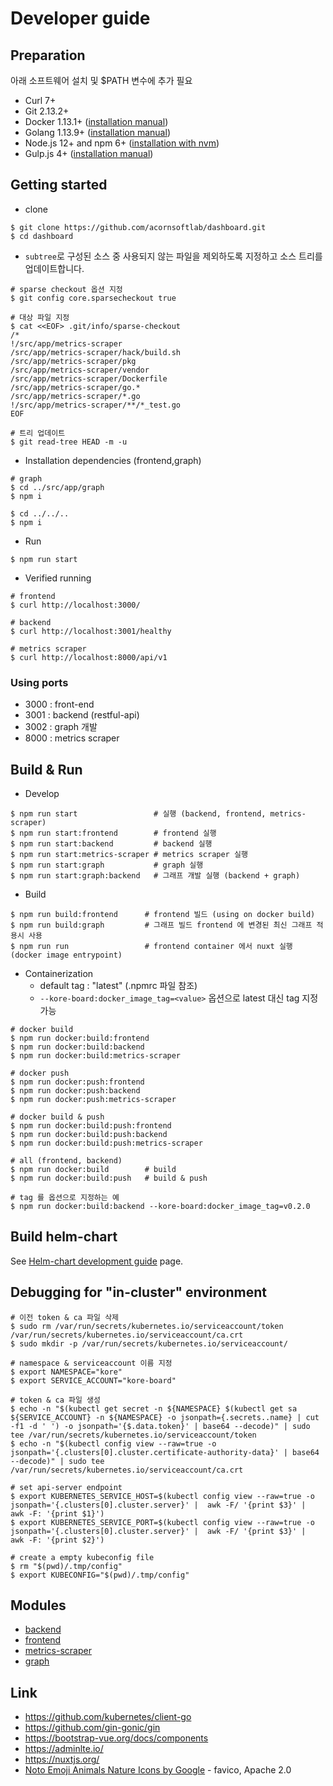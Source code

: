 # Developer guide

## Preparation

아래 소프트웨어 설치 및 $PATH 변수에 추가 필요

* Curl 7+
* Git 2.13.2+
* Docker 1.13.1+ ([installation manual](https://docs.docker.com/engine/installation/linux/docker-ce/ubuntu/))
* Golang 1.13.9+ ([installation manual](https://golang.org/dl/))
* Node.js 12+ and npm 6+ ([installation with nvm](https://github.com/creationix/nvm#usage))
* Gulp.js 4+ ([installation manual](https://github.com/gulpjs/gulp/blob/master/docs/getting-started/1-quick-start.md))

## Getting started

* clone

```
$ git clone https://github.com/acornsoftlab/dashboard.git
$ cd dashboard
```

* `subtree`로 구성된 소스 중 사용되지 않는 파일을 제외하도록 지정하고 소스 트리를 업데이트합니다.

```
# sparse checkout 옵션 지정
$ git config core.sparsecheckout true

# 대상 파일 지정
$ cat <<EOF> .git/info/sparse-checkout
/*
!/src/app/metrics-scraper
/src/app/metrics-scraper/hack/build.sh
/src/app/metrics-scraper/pkg
/src/app/metrics-scraper/vendor
/src/app/metrics-scraper/Dockerfile
/src/app/metrics-scraper/go.*
/src/app/metrics-scraper/*.go
!/src/app/metrics-scraper/**/*_test.go
EOF

# 트리 업데이트
$ git read-tree HEAD -m -u
```


* Installation dependencies (frontend,graph)

```
# graph
$ cd ../src/app/graph
$ npm i

$ cd ../../..
$ npm i
```

* Run

```
$ npm run start
```

* Verified running

```
# frontend
$ curl http://localhost:3000/

# backend
$ curl http://localhost:3001/healthy

# metrics scraper
$ curl http://localhost:8000/api/v1
```

### Using ports
* 3000 : front-end
* 3001 : backend (restful-api)
* 3002 : graph 개발
* 8000 : metrics scraper


## Build & Run


* Develop
```
$ npm run start                 # 실행 (backend, frontend, metrics-scraper)
$ npm run start:frontend        # frontend 실행
$ npm run start:backend         # backend 실행
$ npm run start:metrics-scraper # metrics scraper 실행
$ npm run start:graph           # graph 실행
$ npm run start:graph:backend   # 그래프 개발 실행 (backend + graph)
```

* Build
```
$ npm run build:frontend      # frontend 빌드 (using on docker build)
$ npm run build:graph         # 그래프 빌드 frontend 에 변경된 최신 그래프 적용시 사용
$ npm run run                 # frontend container 에서 nuxt 실행 (docker image entrypoint) 
```

* Containerization
  * default tag : "latest" (.npmrc 파일 참조)
  * `--kore-board:docker_image_tag=<value>` 옵션으로 latest 대신 tag 지정 가능

```
# docker build
$ npm run docker:build:frontend
$ npm run docker:build:backend
$ npm run docker:build:metrics-scraper

# docker push
$ npm run docker:push:frontend    
$ npm run docker:push:backend
$ npm run docker:push:metrics-scraper

# docker build & push
$ npm run docker:build:push:frontend    
$ npm run docker:build:push:backend
$ npm run docker:build:push:metrics-scraper

# all (frontend, backend)
$ npm run docker:build        # build
$ npm run docker:build:push   # build & push

# tag 를 옵션으로 지정하는 예
$ npm run docker:build:backend --kore-board:docker_image_tag=v0.2.0
```

## Build helm-chart

See [Helm-chart development guide](./helm-chart.md) page.


## Debugging for "in-cluster" environment 

```
# 이전 token & ca 파일 삭제
$ sudo rm /var/run/secrets/kubernetes.io/serviceaccount/token /var/run/secrets/kubernetes.io/serviceaccount/ca.crt
$ sudo mkdir -p /var/run/secrets/kubernetes.io/serviceaccount/

# namespace & serviceaccount 이름 지정
$ export NAMESPACE="kore"
$ export SERVICE_ACCOUNT="kore-board"

# token & ca 파일 생성
$ echo -n "$(kubectl get secret -n ${NAMESPACE} $(kubectl get sa ${SERVICE_ACCOUNT} -n ${NAMESPACE} -o jsonpath={.secrets..name} | cut -f1 -d ' ') -o jsonpath='{$.data.token}' | base64 --decode)" | sudo tee /var/run/secrets/kubernetes.io/serviceaccount/token
$ echo -n "$(kubectl config view --raw=true -o jsonpath='{.clusters[0].cluster.certificate-authority-data}' | base64 --decode)" | sudo tee /var/run/secrets/kubernetes.io/serviceaccount/ca.crt

# set api-server endpoint
$ export KUBERNETES_SERVICE_HOST=$(kubectl config view --raw=true -o jsonpath='{.clusters[0].cluster.server}' |  awk -F/ '{print $3}' |  awk -F: '{print $1}')
$ export KUBERNETES_SERVICE_PORT=$(kubectl config view --raw=true -o jsonpath='{.clusters[0].cluster.server}' |  awk -F/ '{print $3}' |  awk -F: '{print $2}')

# create a empty kubeconfig file
$ rm "$(pwd)/.tmp/config"
$ export KUBECONFIG="$(pwd)/.tmp/config"
```

## Modules

* [backend](../../src/app/backend/README.md)
* [frontend](../../src/app/frontend/README.md)
* [metrics-scraper](../../src/app/metrics-scraper/README.md)
* [graph](../../src/app/graph/README.md)


## Link
* https://github.com/kubernetes/client-go
* https://github.com/gin-gonic/gin
* https://bootstrap-vue.org/docs/components
* https://adminlte.io/
* https://nuxtjs.org/
* [Noto Emoji Animals Nature Icons by Google](https://github.com/googlefonts/noto-emoji) - favico, Apache 2.0